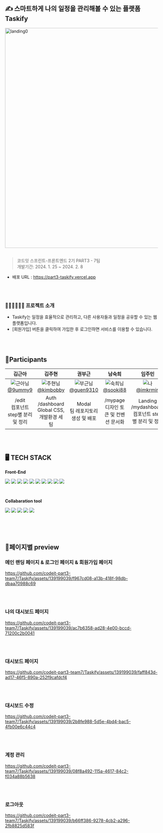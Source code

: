 ## ✍️ 스마트하게 나의 일정을 관리해볼 수 있는 플랫폼 Taskify
<img width="722" alt="landing0" src="https://github.com/codeit-part3-team7/Taskify/assets/139199039/817334bd-8c44-4297-9624-0baa122191fc">

<br/>
<br/>

 > 코드잇 스프린트-프론트엔드 2기 PART3 - 7팀 <br/>
 > 개발기간: 2024. 1. 25 ~ 2024. 2. 8 <br/>
 
- 배포 URL : https://part3-taskify.vercel.app

<br/>
<br/>


### 💁🏻‍♀️💁🏻‍♂️ 프로젝트 소개
- Taskify는 일정을 효율적으로 관리하고, 다른 사용자들과 일정을 공유할 수 있는 웹 플랫폼입니다.
- [회원가입] 버튼을 클릭하여 가입한 후 로그인하면 서비스를 이용할 수 있습니다.


<br/>
<br/>

## 👯Participants

|   김근아    |   김주현    |   권부근    |   남숙희    |   임주민    |
|:-----------:|:-----------:|:-----------:|:-----------:|:-----------:|
| ![근아님](https://github.com/codeit-part3-team7/Taskify/assets/139199039/6912691a-eb0c-4726-9325-5eae8350c81b) <br/>[@9ummy9](https://github.com/9ummy9)   | ![주현님](https://github.com/codeit-part3-team7/Taskify/assets/139199039/59a22ce2-cac6-49f9-934a-9df5e1e8563c) <br/>[@kimbobby](https://github.com/kimbobby)  | ![부근님](https://github.com/codeit-part3-team7/Taskify/assets/139199039/00f472ae-b4c0-4dce-a4b8-c4cc4ecaaffa) <br/>[@guen9310](https://github.com/guen9310)   | ![숙희님](https://github.com/codeit-part3-team7/Taskify/assets/139199039/e90fd82e-4986-4d8a-a045-7055799a489c) <br/>[@sooki88](https://github.com/sooki88)   | ![나](https://github.com/codeit-part3-team7/Taskify/assets/139199039/9a3f603d-fad4-4021-935d-5cc691851d55) <br/>[@imkrmin](https://github.com/imkrmin)   |
|/edit<br/>컴포넌트 step별 분리 및 정리|Auth<br/>/dashboard<br/>Global CSS, 개발환경 세팅|Modal<br/>팀 레포지토리 생성 및 배포|/mypage<br/>디자인 토큰 및 컨벤션 문서화|Landing<br/>/mydashboard<br/>컴포넌트 step별 분리 및 정리|


<br/>
<br/>

## 🖥️ TECH STACK
<Strong>Front-End</Strong>

<img src="https://img.shields.io/badge/HTML5-E34F26?style=flat&logo=HTML5&logoColor=white"/> <img src="https://img.shields.io/badge/JAVASCTIPT-F7DF1E?style=flat&logo=JAVASCTIPT&logoColor=white"/>
<img src="https://img.shields.io/badge/tailwindcss-white?logo=tailwindcss"/> <img src="https://img.shields.io/badge/Next.js-000000?style=flat&logo=Next.js&logoColor=white"/> 
<img src="https://img.shields.io/badge/Git-F05032?style=flat&logo=git&logoColor=white"/> <img src="https://img.shields.io/badge/Vite-646CFF?style=flat&logo=Vite&logoColor=white"/>
<img src="https://img.shields.io/badge/Vercel-000000?style=flat&logo=Vercel&logoColor=white"/> <img src="https://img.shields.io/badge/Reacthookform-EC5990?style=flat&logo=Reacthookform&logoColor=white"/> <img src="https://img.shields.io/badge/Axios-000000?style=flat&logo=Axios&logoColor=white"/> <img src="https://img.shields.io/badge/Radixui-161618?style=flat&logo=Radixui&logoColor=white"/>



<br/>


<Strong>Collabaration tool</Strong>

<img src="https://img.shields.io/badge/GitHub-000000?style=flat&logo=GitHub&logoColor=white"/> <img src="https://img.shields.io/badge/Discode-5865F2?style=flat&logo=discode&logoColor=white"/> <img src="https://img.shields.io/badge/Notion-000000?style=flat&logo=notion&logoColor=white"/> <img src="https://img.shields.io/badge/Figma-F24E1E?style=flat&logo=Figma&logoColor=white"/>
<img src="https://img.shields.io/badge/Gather-4945FF?style=flat&logo=Gather&logoColor=white"/> 

<br/>


<br/>
<br/>

## 📄페이지별 preview

### 메인 랜딩 페이지 & 로그인 페이지 & 회원가입 페이지
https://github.com/codeit-part3-team7/Taskify/assets/139199039/f967cd08-a13b-418f-98db-dbaa70988c69

<br/>
<br/>

### 나의 대시보드 페이지
https://github.com/codeit-part3-team7/Taskify/assets/139199039/ac7b6358-ad28-4e00-bccd-71200c2b0041

<br/>
<br/>

### 대시보드 페이지
https://github.com/codeit-part3-team7/Taskify/assets/139199039/faff843d-ad17-46f5-890a-252f9cafdcf4

<br/>
<br/>

### 대시보드 수정
https://github.com/codeit-part3-team7/Taskify/assets/139199039/2b8fe988-5d5e-4bd4-bac5-4fb00e6c44c4


<br/>
<br/>

### 계정 관리
https://github.com/codeit-part3-team7/Taskify/assets/139199039/08f8a492-115a-4617-84c2-f034a88b5638


<br/>
<br/>

### 로그아웃
https://github.com/codeit-part3-team7/Taskify/assets/139199039/b66ff386-9278-4cb2-a296-2fb8825d583f


<br/>
<br/>



